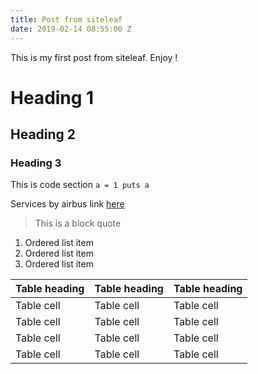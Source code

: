 ```yaml
---
title: Post from siteleaf
date: 2019-02-14 08:55:00 Z
---
```


This is my first post from siteleaf. Enjoy !

# Heading 1
## Heading 2
### Heading 3

This is code section
`a = 1
puts a `

Services by airbus link [here](https://services.airbus.com)

> This is a block quote

1. Ordered list item
2. Ordered list item
3. Ordered list item


| Table heading | Table heading | Table heading |
| ------------- | ------------- | ------------- |
| Table cell    | Table cell    | Table cell    |
| Table cell    | Table cell    | Table cell    |
| Table cell    | Table cell    | Table cell    |
| Table cell    | Table cell    | Table cell    |
